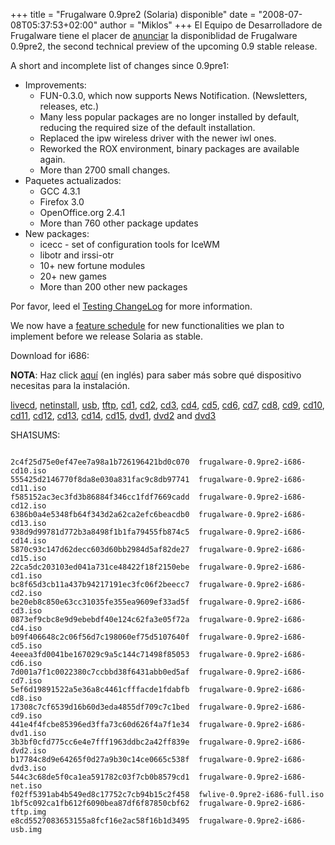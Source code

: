 +++
title = "Frugalware 0.9pre2 (Solaria) disponible"
date = "2008-07-08T05:37:53+02:00"
author = "Miklos"
+++
El Equipo de Desarrolladore de Frugalware tiene el placer de [anunciar](/news/103) la disponiblidad de Frugalware 0.9pre2, the second technical preview of the upcoming 0.9 stable release.  

 A short and incomplete list of changes since 0.9pre1:  

* Improvements:
	+ FUN-0.3.0, which now supports News Notification. (Newsletters, releases, etc.)
	+ Many less popular packages are no longer installed by default, reducing the required size of the default installation.
	+ Replaced the ipw wireless driver with the newer iwl ones.
	+ Reworked the ROX environment, binary packages are available again.
	+ More than 2700 small changes.
* Paquetes actualizados:
	+ GCC 4.3.1
	+ Firefox 3.0
	+ OpenOffice.org 2.4.1
	+ More than 760 other package updates
* New packages:
	+ icecc - set of configuration tools for IceWM
	+ libotr and irssi-otr
	+ 10+ new fortune modules
	+ 20+ new games
	+ More than 200 other new packages


 Por favor, leed el [Testing ChangeLog](http://ftp.frugalware.org/pub/frugalware/frugalware-testing/ChangeLog.txt) for more information.  

 We now have a [feature schedule](http://bugs.frugalware.org/?do=roadmap) for new functionalities we plan to implement before we release Solaria as stable.  

 Download for i686:  

**NOTA**: Haz click [aquí](/docs/install#_choosing_installation_flavor) (en inglés) para saber más sobre qué dispositivo necesitas para la instalación.  

[livecd](/download/frugalware-testing-iso/fwlive-0.9pre2-i686-full.iso),
 [netinstall](/download/frugalware-testing-iso/frugalware-0.9pre2-i686-net.iso),
 [usb](/download/frugalware-testing-iso/frugalware-0.9pre2-i686-usb.img),
 [tftp](/download/frugalware-testing-iso/frugalware-0.9pre2-i686-tftp.img),
 [cd1](/download/frugalware-testing-iso/frugalware-0.9pre2-i686-cd1.iso),
 [cd2](/download/frugalware-testing-iso/frugalware-0.9pre2-i686-cd2.iso),
 [cd3](/download/frugalware-testing-iso/frugalware-0.9pre2-i686-cd3.iso),
 [cd4](/download/frugalware-testing-iso/frugalware-0.9pre2-i686-cd4.iso),
 [cd5](/download/frugalware-testing-iso/frugalware-0.9pre2-i686-cd5.iso),
 [cd6](/download/frugalware-testing-iso/frugalware-0.9pre2-i686-cd6.iso),
 [cd7](/download/frugalware-testing-iso/frugalware-0.9pre2-i686-cd7.iso),
 [cd8](/download/frugalware-testing-iso/frugalware-0.9pre2-i686-cd8.iso),
 [cd9](/download/frugalware-testing-iso/frugalware-0.9pre2-i686-cd9.iso),
 [cd10](/download/frugalware-testing-iso/frugalware-0.9pre2-i686-cd10.iso),
 [cd11](/download/frugalware-testing-iso/frugalware-0.9pre2-i686-cd11.iso),
 [cd12](/download/frugalware-testing-iso/frugalware-0.9pre2-i686-cd12.iso),
 [cd13](/download/frugalware-testing-iso/frugalware-0.9pre2-i686-cd13.iso),
 [cd14](/download/frugalware-testing-iso/frugalware-0.9pre2-i686-cd14.iso),
 [cd15](/download/frugalware-testing-iso/frugalware-0.9pre2-i686-cd15.iso),
 [dvd1](/download/frugalware-testing-iso/frugalware-0.9pre2-i686-dvd1.iso),
 [dvd2](/download/frugalware-testing-iso/frugalware-0.9pre2-i686-dvd2.iso) and
 [dvd3](/download/frugalware-testing-iso/frugalware-0.9pre2-i686-dvd3.iso)
  

 SHA1SUMS:
 
```

2c4f25d75e0ef47ee7a98a1b726196421bd0c070  frugalware-0.9pre2-i686-cd10.iso
555425d2146770f8da8e030a831fac9c8db97741  frugalware-0.9pre2-i686-cd11.iso
f585152ac3ec3fd3b86884f346cc1fdf7669cadd  frugalware-0.9pre2-i686-cd12.iso
6386b0a4e5348fb64f343d2a62ca2efc6beacdb0  frugalware-0.9pre2-i686-cd13.iso
938d9d99781d772b3a8498f1b1fa79455fb874c5  frugalware-0.9pre2-i686-cd14.iso
5870c93c147d62decc603d60bb2984d5af82de27  frugalware-0.9pre2-i686-cd15.iso
22ca5dc203103ed041a731ce48422f18f2150ebe  frugalware-0.9pre2-i686-cd1.iso
bc8f65d3cb11a437b94217191ec3fc06f2beecc7  frugalware-0.9pre2-i686-cd2.iso
be20eb8c850e63cc31035fe355ea9609ef33ad5f  frugalware-0.9pre2-i686-cd3.iso
0873ef9cbc8e9d9ebebdf40e124c62fa3e05f72a  frugalware-0.9pre2-i686-cd4.iso
b09f406648c2c06f56d7c198060ef75d5107640f  frugalware-0.9pre2-i686-cd5.iso
4eeea3fd0041be167029c9a5c144c71498f85053  frugalware-0.9pre2-i686-cd6.iso
7d001a7f1c0022380c7ccbbd38f6431abb0ed5af  frugalware-0.9pre2-i686-cd7.iso
5ef6d19891522a5e36a8c4461cfffacde1fdabfb  frugalware-0.9pre2-i686-cd8.iso
17308c7cf6539d16b60d3eda4855df709c7c1bed  frugalware-0.9pre2-i686-cd9.iso
441e4f4fcbe85396ed3ffa73c60d626f4a7f1e34  frugalware-0.9pre2-i686-dvd1.iso
3b3bf0cfd775cc6e4e7fff1963ddbc2a42ff839e  frugalware-0.9pre2-i686-dvd2.iso
b17784c8d9e64265f0d27a9b30c14ce0665c538f  frugalware-0.9pre2-i686-dvd3.iso
544c3c68de5f0ca1ea591782c03f7cb0b8579cd1  frugalware-0.9pre2-i686-net.iso
f02ff5391ab4b549ed8c17752c7cb94b15c2f458  fwlive-0.9pre2-i686-full.iso
1bf5c092ca1fb612f6090bea87df6f87850cbf62  frugalware-0.9pre2-i686-tftp.img
e8cd5527083653155a8fcf16e2ac58f16b1d3495  frugalware-0.9pre2-i686-usb.img
            
```
